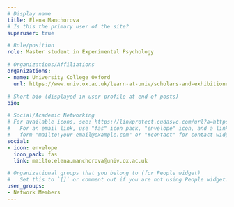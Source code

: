 ```yaml
---
# Display name
title: Elena Manchorova
# Is this the primary user of the site?
superuser: true

# Role/position
role: Master student in Experimental Psychology

# Organizations/Affiliations
organizations:
- name: University College Oxford
  url: https://www.univ.ox.ac.uk/learn-at-univ/scholars-and-exhibitioners/

# Short bio (displayed in user profile at end of posts)
bio: 

# Social/Academic Networking
# For available icons, see: https://linkprotect.cudasvc.com/url?a=https%3a%2f%2fsourcethemes.com%2facademic%2fdocs%2fpage-builder%2f%23icons&c=E,1,03Q55I8O6D-V-MsaI5i3Th7UvGHpRVj6l4dANOBXiQaBRckWF-Uxi40d1B8mh5T88rS8FWL6R2UVO5-e4mDAmzVU5C2FJcU0kEkb6Qi2tyc,&typo=1
#   For an email link, use "fas" icon pack, "envelope" icon, and a link in the
#   form "mailto:your-email@example.com" or "#contact" for contact widget.
social:
- icon: envelope
  icon_pack: fas
  link: mailto:elena.manchorova@univ.ox.ac.uk

# Organizational groups that you belong to (for People widget)
#   Set this to `[]` or comment out if you are not using People widget.
user_groups:
- Network Members
---
```


